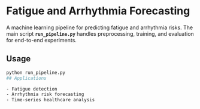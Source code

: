 # Fatigue and Arrhythmia Forecasting  

A machine learning pipeline for predicting fatigue and arrhythmia risks. The main script **`run_pipeline.py`** handles preprocessing, training, and evaluation for end-to-end experiments.  

## Usage  
```bash
python run_pipeline.py
## Applications

- Fatigue detection  
- Arrhythmia risk forecasting  
- Time-series healthcare analysis  
